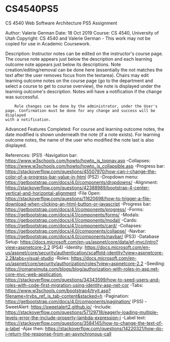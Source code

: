 # CS4540PS5
CS 4540 Web Software Architecture PS5 Assignment

Author: Valerie German
Date: 18 Oct 2019
Course: CS 4540, University of Utah
Copyright: CS 4540 and Valerie German - This work may not be copied for use in Academic Coursework.

Description:
		Instructor notes can be edited on the instructor's course page. The course note appears just below the description and each learning outcome
	note appears just below its descriptions. Note creation/editing/removal can be done here (essentially the not matches the text after the user
	removes focus from the textarea).
		Chairs may edit learning outcome notes on the course page (go to the department and select a course to get to course overview), the note
	is displayed under the learning outcome's description.
		Notes will have a notification if the change was successful.
	
		Role changes can be done by the administrator, under the User's page. Confirmation must be done for any change and success will be displayed
	with a notification.

Advanced Features Completed:
		For course and learning outcome notes, the date modified is shown underneath the note (if a note exists). For learning outcome notes, the name 
	of the user who modified the note last is also displayed.
	
  
References:
(PS1)
-Navigation bar: https://www.w3schools.com/howto/howto_js_topnav.asp
-Collapses: https://www.w3schools.com/howto/howto_js_collapsible.asp
-Progress bar: https://stackoverflow.com/questions/45507970/how-can-i-change-the-color-of-a-progress-bar-value-in-html
(PS2)
-Dropdown menu: https://getbootstrap.com/docs/4.0/components/dropdowns/
-Alignment: https://stackoverflow.com/questions/42388989/bootstrap-4-center-vertical-and-horizontal-alignment
-File Open: https://stackoverflow.com/questions/11620698/how-to-trigger-a-file-download-when-clicking-an-html-button-or-javascript
-Progress bar: https://getbootstrap.com/docs/4.1/components/progress/
-Forms: https://getbootstrap.com/docs/4.1/components/forms/
-Modals: https://getbootstrap.com/docs/4.1/components/modal/
-Cards: https://getbootstrap.com/docs/4.1/components/card/
-Collapses: https://getbootstrap.com/docs/4.0/components/collapse/
-Navbar: https://getbootstrap.com/docs/4.0/components/navbar/
(PS3)
-Database Setup: https://docs.microsoft.com/en-us/aspnet/core/data/ef-mvc/intro?view=aspnetcore-2.2
(PS4)
-Identity: https://docs.microsoft.com/en-us/aspnet/core/security/authentication/scaffold-identity?view=aspnetcore-2.2&tabs=visual-studio
-Roles: https://docs.microsoft.com/en-us/aspnet/core/security/authorization/roles?view=aspnetcore-2.2
-Seeding: https://romansimuta.com/blogs/blog/authorization-with-roles-in-asp.net-core-mvc-web-application,
https://stackoverflow.com/questions/34343599/how-to-seed-users-and-roles-with-code-first-migration-using-identity-asp-net-cor
-Tabs: https://www.w3schools.com/bootstrap4/tryit.asp?filename=trybs_ref_js_tab-content&stacked=h
-Pagination: https://getbootstrap.com/docs/4.0/components/pagination/
(PS5)
-SweetAlert: https://sweetalert2.github.io/
-Include: https://stackoverflow.com/questions/57129718/eagerly-loading-multiple-levels-error-the-include-property-lambda-expression-i
-Label text: https://stackoverflow.com/questions/3584145/how-to-change-the-text-of-a-label
-Ajax then: https://stackoverflow.com/questions/14220321/how-do-i-return-the-response-from-an-asynchronous-call
